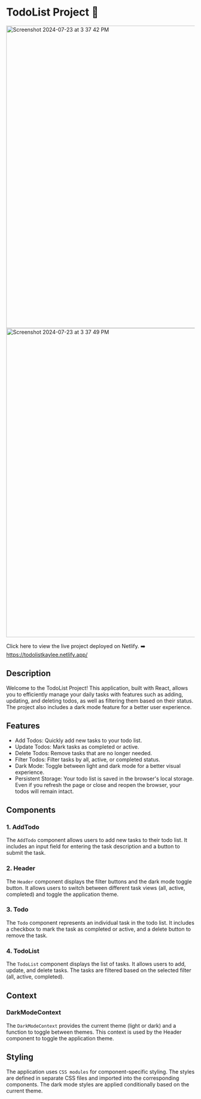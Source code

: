 # TodoList Project 📝

<img width="808" alt="Screenshot 2024-07-23 at 3 37 42 PM" src="https://github.com/user-attachments/assets/3c40efb1-24d4-4ffa-b923-e3ff355e0366">
<img width="826" alt="Screenshot 2024-07-23 at 3 37 49 PM" src="https://github.com/user-attachments/assets/fb7abed2-c05b-4421-ac78-63d5444db28f">

Click here to view the live project deployed on Netlify. ➡️  https://todolistkaylee.netlify.app/ 

## Description

Welcome to the TodoList Project! This application, built with React, allows you to efficiently manage your daily tasks with features such as adding, updating, and deleting todos, as well as filtering them based on their status. The project also includes a dark mode feature for a better user experience.

## Features

- Add Todos: Quickly add new tasks to your todo list.
- Update Todos: Mark tasks as completed or active.
- Delete Todos: Remove tasks that are no longer needed.
- Filter Todos: Filter tasks by all, active, or completed status.
- Dark Mode: Toggle between light and dark mode for a better visual experience.
- Persistent Storage: Your todo list is saved in the browser's local storage. Even if you refresh the page or close and reopen the browser, your todos will remain intact.

## Components
### 1. AddTodo
The `AddTodo` component allows users to add new tasks to their todo list. It includes an input field for entering the task description and a button to submit the task.

### 2. Header
The `Header` component displays the filter buttons and the dark mode toggle button. It allows users to switch between different task views (all, active, completed) and toggle the application theme.

### 3. Todo
The `Todo` component represents an individual task in the todo list. It includes a checkbox to mark the task as completed or active, and a delete button to remove the task.

### 4. TodoList
The `TodoList` component displays the list of tasks. It allows users to add, update, and delete tasks. The tasks are filtered based on the selected filter (all, active, completed).

## Context

### DarkModeContext
The `DarkModeContext` provides the current theme (light or dark) and a function to toggle between themes. This context is used by the Header component to toggle the application theme.

## Styling


The application uses `CSS modules` for component-specific styling. The styles are defined in separate CSS files and imported into the corresponding components. The dark mode styles are applied conditionally based on the current theme.

